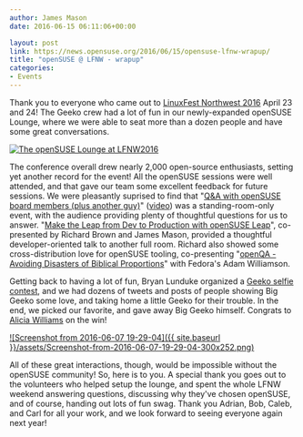 ```yaml
---
author: James Mason
date: 2016-06-15 06:11:06+00:00

layout: post
link: https://news.opensuse.org/2016/06/15/opensuse-lfnw-wrapup/
title: "openSUSE @ LFNW - wrapup"
categories:
- Events
---
```

Thank you to everyone who came out to [LinuxFest Northwest 2016](https://www.linuxfestnorthwest.org/2016) April 23 and 24! The Geeko crew had a lot of fun in our newly-expanded openSUSE Lounge, where we were able to seat more than a dozen people and have some great conversations.

[![The openSUSE Lounge at LFNW2016](https://lh3.googleusercontent.com/PYtGSF6eW7ch7kDkFslRyrF02BoSGOwPZiw9vdQ_nXQPRiF8wr4SxCCGx5vrzf9308-943Z2CQ=w1920-h1080-no)](https://plus.google.com/+LinuxfestnorthwestOrg/posts/Ea18pDpJeXA)

<!-- more -->

The conference overall drew nearly 2,000 open-source enthusiasts, setting yet another record for the event! All the openSUSE sessions were well attended, and that gave our team some excellent feedback for future sessions. We were pleasantly suprised to find that "[Q&A with openSUSE board members (plus another guy)](https://www.linuxfestnorthwest.org/2016/sessions/qa-opensuse-board-members-plus-another-guy)" ([video](https://youtu.be/VILGTG09pdU)) was a standing-room-only event, with the audience providing plenty of thoughtful questions for us to answer. "[Make the Leap from Dev to Production with openSUSE Leap](https://www.linuxfestnorthwest.org/2016/sessions/make-leap-dev-production-opensuse-leap)", co-presented by Richard Brown and James Mason, provided a thoughtful developer-oriented talk to another full room. Richard also showed some cross-distribution love for openSUSE tooling, co-presenting "[openQA - Avoiding Disasters of Biblical Proportions](https://www.linuxfestnorthwest.org/2016/sessions/openqa-avoiding-disasters-biblical-proportions)" with Fedora's Adam Williamson.

Getting back to having a lot of fun, Bryan Lunduke organized a [Geeko selfie contest](https://twitter.com/search?f=images&vertical=default&q=opensuse%20lfnw&src=typd), and we had dozens of tweets and posts of people showing Big Geeko some love, and taking home a little Geeko for their trouble. In the end, we picked our favorite, and gave away Big Geeko himself. Congrats to [Alicia Williams](https://twitter.com/blueyedraksha/status/724367153235775488) on the win!

[![Screenshot from 2016-06-07 19-29-04]({{ site.baseurl }}/assets/Screenshot-from-2016-06-07-19-29-04-300x252.png)](https://news.opensuse.org/2016/06/15/opensuse-lfnw-wrapup/screenshot-from-2016-06-07-19-29-04/)

All of these great interactions, though, would be impossible without the openSUSE community! So, here is to you. A special thank you goes out to the volunteers who helped setup the lounge, and spent the whole LFNW weekend answering questions, discussing why they've chosen openSUSE, and of course, handing out lots of fun swag. Thank you Adrian, Bob, Caleb, and Carl for all your work, and we look forward to seeing everyone again next year!		
